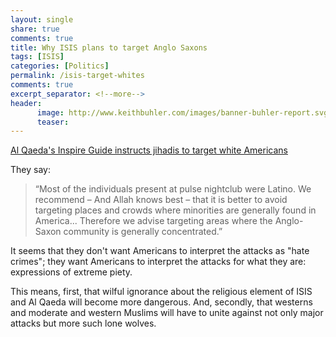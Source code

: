 ```yaml
---
layout: single
share: true
comments: true
title: Why ISIS plans to target Anglo Saxons
tags: [ISIS]
categories: [Politics]
permalink: /isis-target-whites
comments: true
excerpt_separator: <!--more-->
header:
      image: http://www.keithbuhler.com/images/banner-buhler-report.svg
      teaser: 
---
```



[Al Qaeda's Inspire Guide instructs jihadis to target white Americans](http://www.foreigndesknews.com/world/us/al-qaeda-jihadis-target-white-americans-avoid-minorities-us-mislabels-attacks-hate-crime/)

They say: 

>“Most of the individuals present at pulse nightclub were Latino. We recommend – And Allah knows best – that it is better to avoid targeting places and crowds where minorities are generally found in America... Therefore we advise targeting areas where the Anglo-Saxon community is generally concentrated.”

It seems that they don't want Americans to interpret the attacks as "hate crimes"; they want Americans to interpret the attacks for what they are: expressions of extreme piety. 

<!--more-->

This means, first, that wilful ignorance about the religious element of ISIS and Al Qaeda will become more dangerous. And, secondly, that westerns and moderate and western Muslims will have to unite against not only major attacks but more such lone wolves. 

